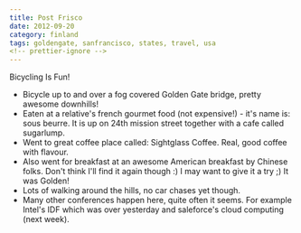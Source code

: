 ```yaml
---
title: Post Frisco
date: 2012-09-20
category: finland
tags: goldengate, sanfrancisco, states, travel, usa
<!-- prettier-ignore -->
---
```


Bicycling Is Fun!

- Bicycle up to and over a fog covered Golden Gate bridge, pretty awesome
  downhills!
- Eaten at a relative's french gourmet food (not expensive!) - it's name is:
  sous beurre. It is up on 24th mission street together with a cafe called
  sugarlump.
- Went to great coffee place called: Sightglass Coffee. Real, good coffee with
  flavour.
- Also went for breakfast at an awesome American breakfast by Chinese folks.
  Don't think I'll find it again though :) I may want to give it a try ;) It was
  Golden!
- Lots of walking around the hills, no car chases yet though.
- Many other conferences happen here, quite often it seems. For example Intel's
  IDF which was over yesterday and saleforce's cloud computing (next week).
